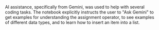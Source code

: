 AI assistance, specifically from Gemini, was used to help with several coding tasks. The notebook explicitly instructs the user to "Ask Gemini" to get examples for understanding the assignment operator, to see examples of different data types, and to learn how to insert an item into a list.
